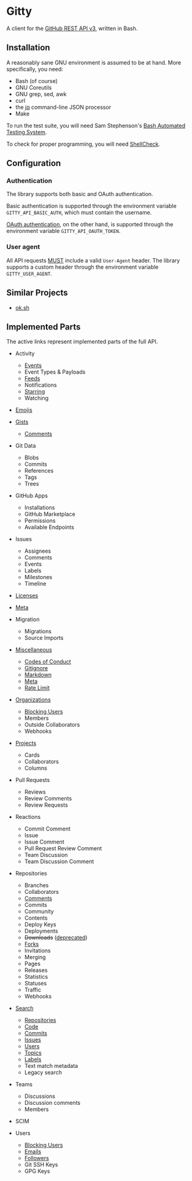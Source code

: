 # Gitty

A client for the [GitHub REST API v3](https://developer.github.com/v3/), written in Bash.


## Installation

A reasonably sane GNU environment is assumed to be at hand. More specifically, you need:

* Bash (of course)
* GNU Coreutils
* GNU grep, sed, awk
* curl
* the [jq](https://stedolan.github.io/jq/) command-line JSON processor
* Make

To run the test suite, you will need Sam Stephenson's [Bash Automated Testing System](https://github.com/sstephenson/bats).

To check for proper programming, you will need [ShellCheck](https://www.shellcheck.net/).


## Configuration

### Authentication

The library supports both basic and OAuth authentication.

Basic authentication is supported through the environment variable `GITTY_API_BASIC_AUTH`, which must contain the username.

[OAuth authentication](https://developer.github.com/apps/building-oauth-apps/), on the other hand, is supported through the environment variable `GITTY_API_OAUTH_TOKEN`.

### User agent

All API requests [MUST](https://developer.github.com/v3/#user-agent-required) include a valid `User-Agent` header. The library supports a custom header through the environment variable `GITTY_USER_AGENT`.


## Similar Projects

* [ok.sh](https://github.com/whiteinge/ok.sh)


## Implemented Parts

The active links represent implemented parts of the full API.


* Activity
    - [Events](https://developer.github.com/v3/activity/events/)
    - Event Types & Payloads
    - [Feeds](https://developer.github.com/v3/activity/feeds/)
    - Notifications
    - [Starring](https://developer.github.com/v3/activity/starring/)
    - Watching

* [Emojis](https://docs.github.com/en/rest/reference/emojis)

* [Gists](https://developer.github.com/v3/gists/)
    - [Comments](https://developer.github.com/v3/gists/comments/)
* Git Data
    - Blobs
    - Commits
    - References
    - Tags
    - Trees
* GitHub Apps
    - Installations
    - GitHub Marketplace
    - Permissions
    - Available Endpoints
* Issues
    - Assignees
    - Comments
    - Events
    - Labels
    - Milestones
    - Timeline

* [Licenses](https://docs.github.com/en/rest/reference/licenses)
* [Meta](https://docs.github.com/en/rest/reference/meta)

* Migration
    - Migrations
    - Source Imports
* [Miscellaneous](https://developer.github.com/v3/misc/)
    - [Codes of Conduct](https://developer.github.com/v3/codes_of_conduct/)
    - [Gitignore](https://developer.github.com/v3/gitignore/)
    - [Markdown](https://developer.github.com/v3/markdown/)
    - [Meta](https://developer.github.com/v3/meta/)
    - [Rate Limit](https://developer.github.com/v3/rate_limit/)
* [Organizations](https://developer.github.com/v3/orgs/)
    - [Blocking Users](https://developer.github.com/v3/orgs/blocking/)
    - Members
    - Outside Collaborators
    - Webhooks
* [Projects](https://developer.github.com/v3/projects/)
    - Cards
    - Collaborators
    - Columns
* Pull Requests
    - Reviews
    - Review Comments
    - Review Requests
* Reactions
    - Commit Comment
    - Issue
    - Issue Comment
    - Pull Request Review Comment
    - Team Discussion
    - Team Discussion Comment
* Repositories
    - Branches
    - Collaborators
    - [Comments](https://developer.github.com/v3/repos/comments/)
    - Commits
    - Community
    - Contents
    - Deploy Keys
    - Deployments
    - ~~Downloads~~ ([deprecated](https://developer.github.com/v3/repos/downloads/))
    - [Forks](https://developer.github.com/v3/repos/forks/)
    - Invitations
    - Merging
    - Pages
    - Releases
    - Statistics
    - Statuses
    - Traffic
    - Webhooks
* [Search](https://developer.github.com/v3/search/)
    - [Repositories](https://developer.github.com/v3/search/#search-repositories)
    - [Code](https://developer.github.com/v3/search/#search-code)
    - [Commits](https://developer.github.com/v3/search/#search-commits)
    - [Issues](https://developer.github.com/v3/search/#search-issues-and-pull-requests)
    - [Users](https://developer.github.com/v3/search/#search-users)
    - [Topics](https://developer.github.com/v3/search/#search-topics)
    - [Labels](https://developer.github.com/v3/search/#search-labels)
    - Text match metadata
    - Legacy search
* Teams
    - Discussions
    - Discussion comments
    - Members
* SCIM
* Users
    - [Blocking Users](https://developer.github.com/v3/users/blocking/)
    - [Emails](https://developer.github.com/v3/users/emails/)
    - [Followers](https://developer.github.com/v3/users/followers/)
    - Git SSH Keys
    - GPG Keys


